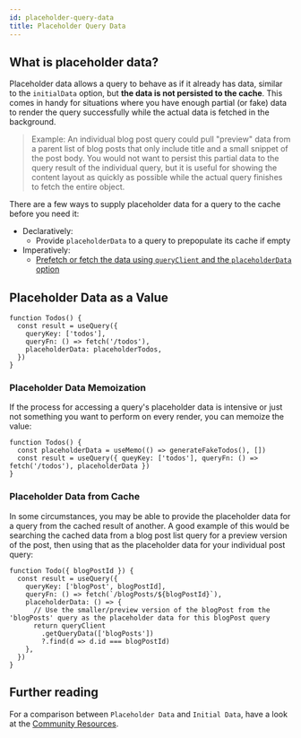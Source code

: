 ```yaml
---
id: placeholder-query-data
title: Placeholder Query Data
---
```


## What is placeholder data?

Placeholder data allows a query to behave as if it already has data, similar to the `initialData` option, but **the data is not persisted to the cache**. This comes in handy for situations where you have enough partial (or fake) data to render the query successfully while the actual data is fetched in the background.

> Example: An individual blog post query could pull "preview" data from a parent list of blog posts that only include title and a small snippet of the post body. You would not want to persist this partial data to the query result of the individual query, but it is useful for showing the content layout as quickly as possible while the actual query finishes to fetch the entire object.

There are a few ways to supply placeholder data for a query to the cache before you need it:

- Declaratively:
  - Provide `placeholderData` to a query to prepopulate its cache if empty
- Imperatively:
  - [Prefetch or fetch the data using `queryClient` and the `placeholderData` option](../guides/prefetching)

## Placeholder Data as a Value

```tsx
function Todos() {
  const result = useQuery({
    queryKey: ['todos'],
    queryFn: () => fetch('/todos'),
    placeholderData: placeholderTodos,
  })
}
```

### Placeholder Data Memoization

If the process for accessing a query's placeholder data is intensive or just not something you want to perform on every render, you can memoize the value:

```tsx
function Todos() {
  const placeholderData = useMemo(() => generateFakeTodos(), [])
  const result = useQuery({ queyKey: ['todos'], queryFn: () => fetch('/todos'), placeholderData })
}
```

### Placeholder Data from Cache

In some circumstances, you may be able to provide the placeholder data for a query from the cached result of another. A good example of this would be searching the cached data from a blog post list query for a preview version of the post, then using that as the placeholder data for your individual post query:

```tsx
function Todo({ blogPostId }) {
  const result = useQuery({
    queryKey: ['blogPost', blogPostId],
    queryFn: () => fetch(`/blogPosts/${blogPostId}`),
    placeholderData: () => {
      // Use the smaller/preview version of the blogPost from the 'blogPosts' query as the placeholder data for this blogPost query
      return queryClient
        .getQueryData(['blogPosts'])
        ?.find(d => d.id === blogPostId)
    },
  })
}
```

## Further reading

For a comparison between `Placeholder Data` and `Initial Data`, have a look at the [Community Resources](../community/tkdodos-blog#9-placeholder-and-initial-data-in-react-query).
